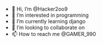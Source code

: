 - 👋 Hi, I’m @Hacker2oo9
- 👀 I’m interested in programming
- 🌱 I’m currently learning django
- 💞️ I’m looking to collaborate on 
- 📫 How to reach me @GAMER_990

<!---
Hacker2oo9/Hacker2oo9 is a ✨ special ✨ repository because its `README.md` (this file) appears on your GitHub profile.
You can click the Preview link to take a look at your changes.
--->
